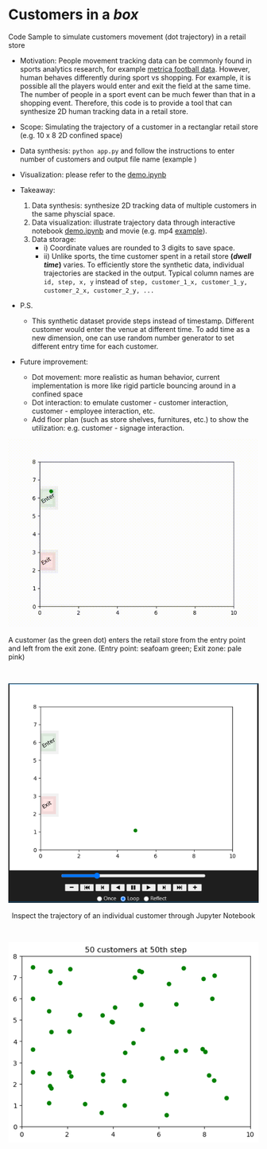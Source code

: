 # Customers in a *box*
Code Sample to simulate customers movement (dot trajectory) in a retail store
- Motivation: People movement tracking data can be commonly found in sports analytics research, for example [metrica football data](https://github.com/metrica-sports/sample-data). However, human behaves differently during sport vs shopping. For example, it is possible all the players would enter and exit the field at the same time. The number of people in a sport event can be much fewer than that in a shopping event. Therefore, this code is to provide a tool that can synthesize 2D human tracking data in a retail store. 
- Scope: Simulating the trajectory of a customer in a rectanglar retail store (e.g. 10 x 8 2D confined space)
- Data synthesis: ```python app.py``` and follow the instructions to enter number of customers and output file name (example )
- Visualization: please refer to the [demo.ipynb](https://github.com/er1czz/trajectory_simulation/blob/main/demo.ipynb)
- Takeaway:
    1. Data synthesis: synthesize 2D tracking data of multiple customers in the same physcial space.
    2. Data visualization: illustrate trajectory data through interactive notebook [demo.ipynb](https://github.com/er1czz/trajectory_simulation/blob/main/demo.ipynb) and movie (e.g. mp4 [example](https://github.com/er1czz/trajectory_simulation/blob/main/demo_1dot_tracking.mp4)).
    3. Data storage:
        - i) Coordinate values are rounded to 3 digits to save space.
        - ii) Unlike sports, the time customer spent in a retail store **(*dwell time*)** varies. To efficiently store the synthetic data, individual trajectories are stacked in the output. Typical column names are ```id, step, x, y``` instead of ```step, customer_1_x, customer_1_y, customer_2_x, customer_2_y, ...```
- P.S.
  - This synthetic dataset provide steps instead of timestamp. Different customer would enter the venue at different time. To add time as a new dimension, one can use random number generator to set different entry time for each customer.

      
- Future improvement:
  - Dot movement: more realistic as human behavior, current implementation is more like rigid particle bouncing around in a confined space
  - Dot interaction: to emulate customer - customer interaction, customer - employee interaction, etc.
  - Add floor plan (such as store shelves, furnitures, etc.) to show the utilization: e.g. customer - signage interaction.
    
<p align="center">
  <img src="https://github.com/er1czz/trajectory_simulation/blob/main/demo_1dot_tracking.gif" alt="animated" />
</p>
<p aligh="center">A customer (as the green dot) enters the retail store from the entry point and left from the exit zone. (Entry point: seafoam green; Exit zone: pale pink) </p>
&nbsp;
&nbsp;
<p align="center">
  <img src="https://github.com/er1czz/trajectory_simulation/blob/main/interface.png"/>
</p>
<p align="center">Inspect the trajectory of an individual customer through Jupyter Notebook</p>
&nbsp;
&nbsp;
<p align="center">
  <img src="https://github.com/er1czz/trajectory_simulation/blob/main/trajs.png"/>
</p>
